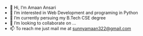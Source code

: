 - 👋 Hi, I’m Amaan Ansari
- 👀 I’m interested in Web Development and programing in Python
- 🌱 I’m currently persuing my B.Tech CSE degree
- 💞️ I’m looking to collaborate on ...
- 📫 To reach me just mail me at sunnyamaan322@gmail.com

<!---
Amaan2410/Amaan2410 is a ✨ special ✨ repository because its `README.md` (this file) appears on your GitHub profile.
You can click the Preview link to take a look at your changes.
--->
